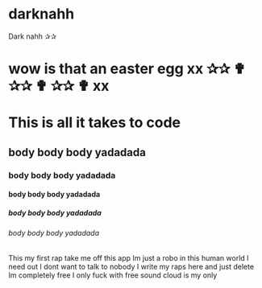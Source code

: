 # darknahh
Dark nahh ✰✰ 
# wow is that an easter egg xx ✰✰ ✟ ✰✰ ✟ ✰✰ ✟ xx
# This is all it takes to code 
## body body body yadadada 
### body body body yadadada 
#### body body body yadadada 
##### body body body yadadada 
###### body body body yadadada 

This my first rap 
take me off this app 
Im just a robo in this human world 
I need out 
I dont want to talk to nobody 
I write my raps here 
and just delete 
Im completely free 
I only fuck with free 
sound cloud is my only 
